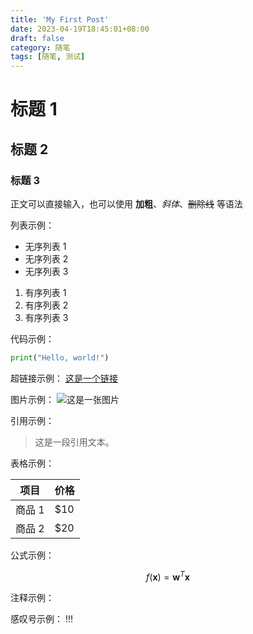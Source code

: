 ```yaml
---
title: 'My First Post'
date: 2023-04-19T18:45:01+08:00
draft: false
category: 随笔
tags: [随笔, 测试]
---
```


# 标题 1

## 标题 2

### 标题 3

正文可以直接输入，也可以使用 **加粗**、_斜体_、~~删除线~~ 等语法

列表示例：

- 无序列表 1
- 无序列表 2
- 无序列表 3

1. 有序列表 1
2. 有序列表 2
3. 有序列表 3

代码示例：

```python
print("Hello, world!")
```

超链接示例： [这是一个链接](https://www.example.com/)

图片示例： ![这是一张图片](https://github.githubassets.com/images/icons/emoji/shipit.png)

引用示例：

> 这是一段引用文本。

表格示例：

| 项目   | 价格 |
| ------ | ---- |
| 商品 1 | $10  |
| 商品 2 | $20  |

公式示例：

$$f(\mathbf{x})=\mathbf{w}^T\mathbf{x}$$

注释示例：

感叹号示例： !!!
